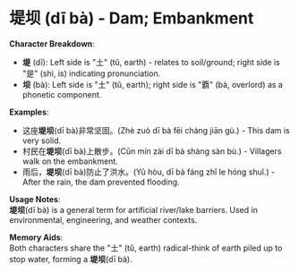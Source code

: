 # **堤坝 (dī bà) - Dam; Embankment**

**Character Breakdown**:  
- **堤** (dī): Left side is "土" (tǔ, earth) - relates to soil/ground; right side is "是" (shì, is) indicating pronunciation.  
- **坝** (bà): Left side is "土" (tǔ, earth); right side is "覇" (bà, overlord) as a phonetic component.

**Examples**:  
- 这座**堤坝**(dī bà)非常坚固。(Zhè zuò dī bà fēi cháng jiān gù.) - This dam is very solid.  
- 村民在**堤坝**(dī bà)上散步。(Cūn mín zài dī bà shàng sàn bù.) - Villagers walk on the embankment.  
- 雨后，**堤坝**(dī bà)防止了洪水。(Yǔ hòu, dī bà fáng zhǐ le hóng shuǐ.) - After the rain, the dam prevented flooding.

**Usage Notes**:  
**堤坝**(dī bà) is a general term for artificial river/lake barriers. Used in environmental, engineering, and weather contexts.

**Memory Aids**:  
Both characters share the "土" (tǔ, earth) radical-think of earth piled up to stop water, forming a **堤坝**(dī bà).
